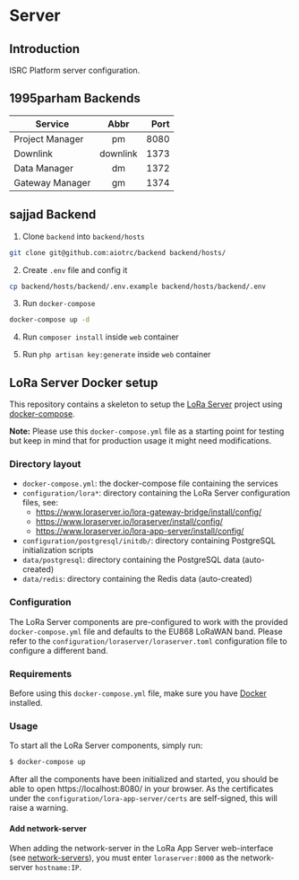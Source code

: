 # Server
## Introduction
ISRC Platform server configuration.

## 1995parham Backends

| Service          | Abbr     | Port |
| ---------------- |:--------:| ----:|
| Project Manager  | pm       | 8080 |
| Downlink         | downlink | 1373 |
| Data Manager     | dm       | 1372 |
| Gateway Manager  | gm       | 1374 |


## sajjad Backend

1. Clone `backend` into `backend/hosts`

```sh
git clone git@github.com:aiotrc/backend backend/hosts/
```

2. Create `.env` file and config it

```sh
cp backend/hosts/backend/.env.example backend/hosts/backend/.env
```

3. Run `docker-compose`

```sh
docker-compose up -d
```

4. Run `composer install` inside `web` container

5. Run `php artisan key:generate` inside `web` container

## LoRa Server Docker setup

This repository contains a skeleton to setup the [LoRa Server](https://www.loraserver.io)
project using [docker-compose](https://docs.docker.com/compose/).

**Note:** Please use this `docker-compose.yml` file as a starting point for testing
but keep in mind that for production usage it might need modifications. 

### Directory layout

* `docker-compose.yml`: the docker-compose file containing the services
* `configuration/lora*`: directory containing the LoRa Server configuration files, see:
    * https://www.loraserver.io/lora-gateway-bridge/install/config/
    * https://www.loraserver.io/loraserver/install/config/
    * https://www.loraserver.io/lora-app-server/install/config/
* `configuration/postgresql/initdb/`: directory containing PostgreSQL initialization scripts
* `data/postgresql`: directory containing the PostgreSQL data (auto-created)
* `data/redis`: directory containing the Redis data (auto-created)

### Configuration

The LoRa Server components are pre-configured to work with the provided
`docker-compose.yml` file and defaults to the EU868 LoRaWAN band. Please refer
to the `configuration/loraserver/loraserver.toml` configuration file to
configure a different band.

### Requirements

Before using this `docker-compose.yml` file, make sure you have [Docker](https://www.docker.com/community-edition)
installed.

### Usage

To start all the LoRa Server components, simply run:

```bash
$ docker-compose up
```

After all the components have been initialized and started, you should be able
to open https://localhost:8080/ in your browser. As the certificates under the
`configuration/lora-app-server/certs` are self-signed, this will raise a warning.

#### Add network-server

When adding the network-server in the LoRa App Server web-interface
(see [network-servers](https://www.loraserver.io/lora-app-server/use/network-servers/)),
you must enter `loraserver:8000` as the network-server `hostname:IP`.
